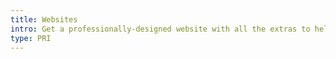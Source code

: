 ```yaml
---
title: Websites
intro: Get a professionally-designed website with all the extras to help it grow
type: PRI
---
```


